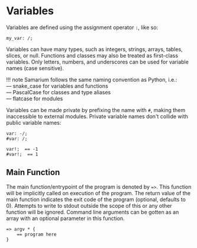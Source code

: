# Variables

Variables are defined using the assignment operator `:`, like so:
```sm
my_var: /;
```
Variables can have many types, such as integers, strings, arrays, tables,
slices, or null. Functions and classes may also be treated as first-class
variables. Only letters, numbers, and underscores can be used
for variable names (case sensitive).

!!! note
    Samarium follows the same naming convention as Python, i.e.:<br>
    — snake_case for variables and functions<br>
    — PascalCase for classes and type aliases<br>
    — flatcase for modules

Variables can be made private by prefixing the name with `#`, making them
inaccessible to external modules. Private variable names don't collide with
public variable names:
```sm
var: -/;
#var: /;

var!;  == -1
#var!;  == 1
```


## Main Function

The main function/entrypoint of the program is denoted by `=>`.
This function will be implicitly called on execution of the program.
The return value of the main function indicates the exit code of the program
(optional, defaults to 0). Attempts to write to stdout outside the scope of
this or any other function will be ignored. Command line arguments can be gotten
as an array with an optional parameter in this function.

```sm
=> argv * {
    == program here
}
```
